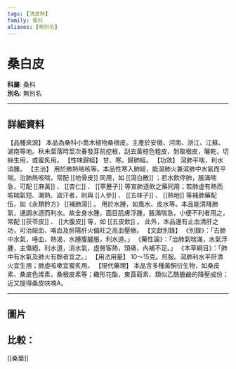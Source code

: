 ```yaml
---
tags: [清虛熱]
family: 桑科
aliases: [無別名]
---
```


# 桑白皮

**科屬**: 桑科  
**別名**: 無別名  

---

## 詳細資料
【品種來源】
本品為桑科小喬木植物桑根皮。主產於安徽、河南、浙江、江蘇、湖南等地。秋未葉落時至次春發芽前挖根，刮去黃棕色粗皮，剝取根皮，曬乾，切絲生用，或蜜炙用。
【性味歸經】
甘、寒。歸肺經。
【功效】
瀉肺平喘，利水消腫。
【主治】
用於肺熱喘咳等。本品性寒入肺經，能瀉肺火兼瀉肺中水氣而平喘。治肺熱咳喘，常配 [[地骨皮]] 同用，如 [[瀉白散]] ；若水飲停肺，脹滿喘急，可配 [[麻黃]] 、 [[杏仁]] 、 [[葶藶子]] 等宣肺逐飲之藥同用；若肺虛有熱而咳喘氣短、潮熱、盜汗者，則與 [[人參]] 、 [[五味子]] 、 [[熟地]] 等補肺藥配伍，如《永類鈐方》 [[補肺湯]] 。
用於水腫，如風水、皮水等。本品能清降肺氣，通調水道而利水。故全身水腫，面目肌膚浮腫，脹滿喘急，小便不利者用之，常配 [[茯苓皮]] 、 [[大腹皮]] 等，如 [[五皮飲]] 。
此外，本品還有止血清肝之功，可治衄血、咯血及肝陽肝火偏旺之高血壓癥。
【文獻別錄】
《別錄》：「去肺中水氣，唾血，熱渴，水腫腹臚脹，利水道。」
《藥性論》：「治肺氣喘滿，水氣浮腫，主傷絕，利水道，消水氣，虛勞客熱，頭痛，內補不足。」
《本草綱目》：「肺中有水氣及肺火有餘者宜之。」
【用法用量】
10～15克。煎服。瀉肺利水平肝清火宜生用；肺虛咳嗽宜蜜炙用。
【現代藥理】
本品含多種黃酮衍生物，如桑皮素、桑皮色烯素，桑根皮素等；繖形花酯，東莨菪素、類似乙酰膽鹼的降壓成份；近又提得桑皮呋喃A。

---

## 圖片
## 比較：
[[桑葉]]
